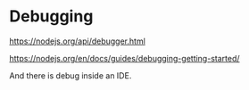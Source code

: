 # Debugging

https://nodejs.org/api/debugger.html

https://nodejs.org/en/docs/guides/debugging-getting-started/

And there is debug inside an IDE. 
